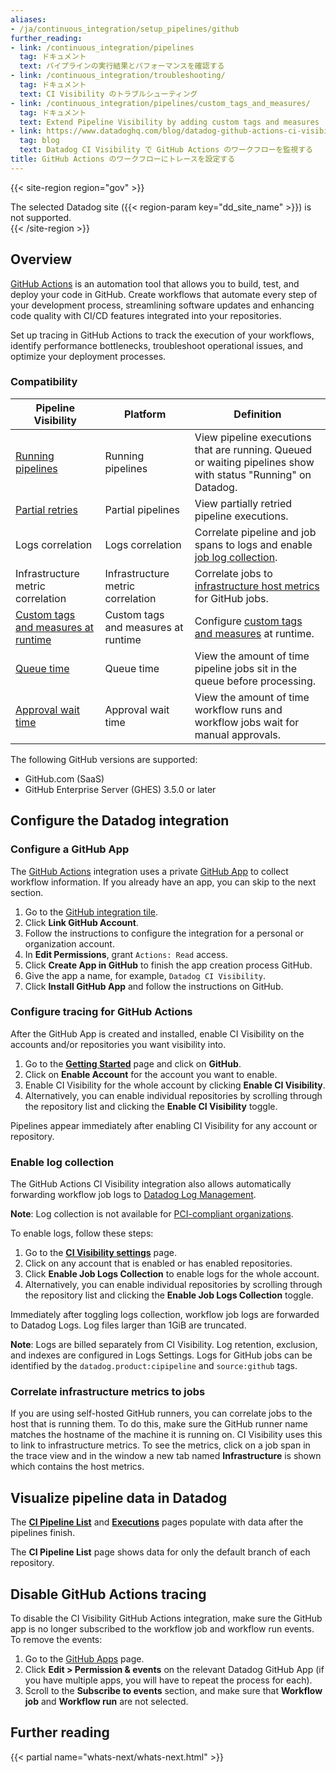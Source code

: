 ```yaml
---
aliases:
- /ja/continuous_integration/setup_pipelines/github
further_reading:
- link: /continuous_integration/pipelines
  tag: ドキュメント
  text: パイプラインの実行結果とパフォーマンスを確認する
- link: /continuous_integration/troubleshooting/
  tag: ドキュメント
  text: CI Visibility のトラブルシューティング
- link: /continuous_integration/pipelines/custom_tags_and_measures/
  tag: ドキュメント
  text: Extend Pipeline Visibility by adding custom tags and measures
- link: https://www.datadoghq.com/blog/datadog-github-actions-ci-visibility/
  tag: blog
  text: Datadog CI Visibility で GitHub Actions のワークフローを監視する
title: GitHub Actions のワークフローにトレースを設定する
---
```


{{< site-region region="gov" >}}
<div class="alert alert-warning">The selected Datadog site ({{< region-param key="dd_site_name" >}}) is not supported.</div>
{{< /site-region >}}

## Overview

[GitHub Actions][1] is an automation tool that allows you to build, test, and deploy your code in GitHub. Create workflows that automate every step of your development process, streamlining software updates and enhancing code quality with CI/CD features integrated into your repositories.

Set up tracing in GitHub Actions to track the execution of your workflows, identify performance bottlenecks, troubleshoot operational issues, and optimize your deployment processes.

### Compatibility

| Pipeline Visibility | Platform | Definition |
|---|---|---|
| [Running pipelines][12] | Running pipelines | View pipeline executions that are running. Queued or waiting pipelines show with status "Running" on Datadog. |
| [Partial retries][13] | Partial pipelines | View partially retried pipeline executions. |
| Logs correlation | Logs correlation | Correlate pipeline and job spans to logs and enable [job log collection][10]. |
| Infrastructure metric correlation | Infrastructure metric correlation | Correlate jobs to [infrastructure host metrics][11] for GitHub jobs. |
| [Custom tags][12] [and measures at runtime][13] | Custom tags and measures at runtime | Configure [custom tags and measures][14] at runtime. |
| [Queue time][15] | Queue time | View the amount of time pipeline jobs sit in the queue before processing. |
| [Approval wait time][16] | Approval wait time | View the amount of time workflow runs and workflow jobs wait for manual approvals. |

The following GitHub versions are supported:

- GitHub.com (SaaS)
- GitHub Enterprise Server (GHES) 3.5.0 or later

## Configure the Datadog integration

### Configure a GitHub App

The [GitHub Actions][1] integration uses a private [GitHub App][2] to collect workflow information. If you already have an app, you can
skip to the next section.

1. Go to the [GitHub integration tile][3].
2. Click **Link GitHub Account**.
3. Follow the instructions to configure the integration for a personal or organization account.
4. In **Edit Permissions**, grant `Actions: Read` access.
5. Click **Create App in GitHub** to finish the app creation process GitHub.
6. Give the app a name, for example, `Datadog CI Visibility`.
7. Click **Install GitHub App** and follow the instructions on GitHub.

### Configure tracing for GitHub Actions

After the GitHub App is created and installed, enable CI Visibility on the accounts and/or repositories you want visibility into.

1. Go to the **[Getting Started][4]** page and click on **GitHub**.
2. Click on **Enable Account** for the account you want to enable.
3. Enable CI Visibility for the whole account by clicking **Enable CI Visibility**.
4. Alternatively, you can enable individual repositories by scrolling through the repository list and clicking the **Enable CI Visibility** toggle.

Pipelines appear immediately after enabling CI Visibility for any account or repository.

### Enable log collection

The GitHub Actions CI Visibility integration also allows automatically forwarding workflow job logs to [Datadog Log Management][5].

<div class="alert alert-info"><strong>Note</strong>: Log collection is not available for <a href="https://docs.datadoghq.com/data_security/pci_compliance/?tab=logmanagement">PCI-compliant organizations</a>.</div>

To enable logs, follow these steps:

1. Go to the **[CI Visibility settings][6]** page.
2. Click on any account that is enabled or has enabled repositories.
3. Click **Enable Job Logs Collection** to enable logs for the whole account.
4. Alternatively, you can enable individual repositories by scrolling through the repository list and clicking the **Enable Job Logs Collection** toggle.

Immediately after toggling logs collection, workflow job logs are forwarded to Datadog Logs. Log files larger than 1GiB are truncated.

<div class="alert alert-info"><strong>Note</strong>: Logs are billed separately from CI Visibility. Log retention, exclusion, and indexes are configured in Logs Settings. Logs for GitHub jobs can be identified by the <code>datadog.product:cipipeline</code> and <code>source:github</code> tags.</div>

### Correlate infrastructure metrics to jobs

If you are using self-hosted GitHub runners, you can correlate jobs to the host that is running them. To do this, make sure the GitHub runner name
matches the hostname of the machine it is running on. CI Visibility uses this to link to
infrastructure metrics. To see the metrics, click on a job span in the trace view and in the window a new tab named **Infrastructure** is
shown which contains the host metrics.

## Visualize pipeline data in Datadog

The [**CI Pipeline List**][7] and [**Executions**][8] pages populate with data after the pipelines finish.

The **CI Pipeline List** page shows data for only the default branch of each repository.

## Disable GitHub Actions tracing

To disable the CI Visibility GitHub Actions integration, make sure the GitHub app is no longer subscribed to the
workflow job and workflow run events. To remove the events:

1. Go to the [GitHub Apps][9] page.
2. Click **Edit > Permission & events** on the relevant Datadog GitHub App (if you have multiple apps, you will have to repeat the process for each).
3. Scroll to the **Subscribe to events** section, and make sure that **Workflow job** and **Workflow run** are not selected.


## Further reading

{{< partial name="whats-next/whats-next.html" >}}

[1]: https://docs.github.com/actions
[2]: https://docs.github.com/developers/apps/getting-started-with-apps/about-apps
[3]: https://app.datadoghq.com/integrations/github/
[4]: https://app.datadoghq.com/ci/setup/pipeline?provider=github
[5]: /ja/logs/
[6]: https://app.datadoghq.com/ci/settings
[7]: https://app.datadoghq.com/ci/pipelines
[8]: https://app.datadoghq.com/ci/pipeline-executions
[9]: https://github.com/settings/apps
[10]: /ja/continuous_integration/pipelines/github/#enable-log-collection
[11]: /ja/continuous_integration/pipelines/github/#correlate-infrastructure-metrics-to-jobs
[12]: /ja/glossary/#running-pipeline
[13]: /ja/glossary/#partial-retry
[14]: /ja/continuous_integration/pipelines/custom_tags_and_measures/?tab=linux
[15]: /ja/glossary/#queue-time
[16]: /ja/glossary/#approval-wait-time